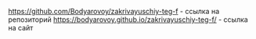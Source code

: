 https://github.com/Bodyarovoy/zakrivayuschiy-teg-f - ссылка на репозиторий 
https://bodyarovoy.github.io/zakrivayuschiy-teg-f/ - ссылка на сайт
